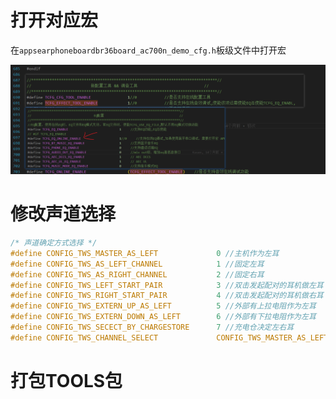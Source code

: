 # 打开对应宏

在`appsearphoneboardbr36board_ac700n_demo_cfg.h`板级文件中打开宏

![1f3a407969de52e6a35b58e2c3a6117](./打开在线调试EQ并出tools包.assets/1f3a407969de52e6a35b58e2c3a6117.png)

# 修改声道选择

```c
/* 声道确定方式选择 */
#define CONFIG_TWS_MASTER_AS_LEFT             0 //主机作为左耳
#define CONFIG_TWS_AS_LEFT_CHANNEL            1 //固定左耳
#define CONFIG_TWS_AS_RIGHT_CHANNEL           2 //固定右耳
#define CONFIG_TWS_LEFT_START_PAIR            3 //双击发起配对的耳机做左耳
#define CONFIG_TWS_RIGHT_START_PAIR           4 //双击发起配对的耳机做右耳
#define CONFIG_TWS_EXTERN_UP_AS_LEFT          5 //外部有上拉电阻作为左耳
#define CONFIG_TWS_EXTERN_DOWN_AS_LEFT        6 //外部有下拉电阻作为左耳
#define CONFIG_TWS_SECECT_BY_CHARGESTORE      7 //充电仓决定左右耳
#define CONFIG_TWS_CHANNEL_SELECT             CONFIG_TWS_MASTER_AS_LEFT//CONFIG_TWS_AS_LEFT_CHANNEL //配对方式选择
```

# 打包TOOLS包